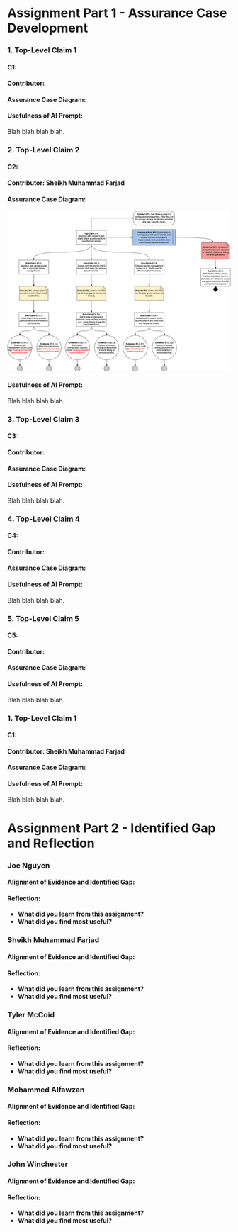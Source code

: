 # Assignment Part 1 - Assurance Case Development


### **1. Top-Level Claim 1** 
#### C1: 
#### Contributor:
#### Assurance Case Diagram:

#### Usefulness of AI Prompt:
Blah blah blah blah. 


### **2. Top-Level Claim 2** 
#### C2: 
#### Contributor: Sheikh Muhammad Farjad
#### Assurance Case Diagram:
![Claim 2](./assurance_cases/Claim_Farjad.svg)
#### Usefulness of AI Prompt:
Blah blah blah blah. 


### **3. Top-Level Claim 3** 
#### C3: 
#### Contributor: 
#### Assurance Case Diagram:

#### Usefulness of AI Prompt:
Blah blah blah blah. 

### **4. Top-Level Claim 4** 
#### C4: 
#### Contributor:
#### Assurance Case Diagram:

#### Usefulness of AI Prompt:
Blah blah blah blah. 


### **5. Top-Level Claim 5** 
#### C5: 
#### Contributor:
#### Assurance Case Diagram:

#### Usefulness of AI Prompt:
Blah blah blah blah. 


### **1. Top-Level Claim 1** 
#### C1: 
#### Contributor: Sheikh Muhammad Farjad
#### Assurance Case Diagram:

#### Usefulness of AI Prompt:
Blah blah blah blah. 


# Assignment Part 2 - Identified Gap and Reflection


### Joe Nguyen
#### Alignment of Evidence and Identified Gap:

#### Reflection:
- **What did you learn from this assignment?**
- **What did you find most useful?**


### Sheikh Muhammad Farjad
#### Alignment of Evidence and Identified Gap:

#### Reflection:
- **What did you learn from this assignment?**
- **What did you find most useful?**


### Tyler McCoid
#### Alignment of Evidence and Identified Gap:

#### Reflection:
- **What did you learn from this assignment?**
- **What did you find most useful?**


### Mohammed Alfawzan
#### Alignment of Evidence and Identified Gap:

#### Reflection:
- **What did you learn from this assignment?**
- **What did you find most useful?**



### John Winchester
#### Alignment of Evidence and Identified Gap:

#### Reflection:
- **What did you learn from this assignment?**
- **What did you find most useful?**